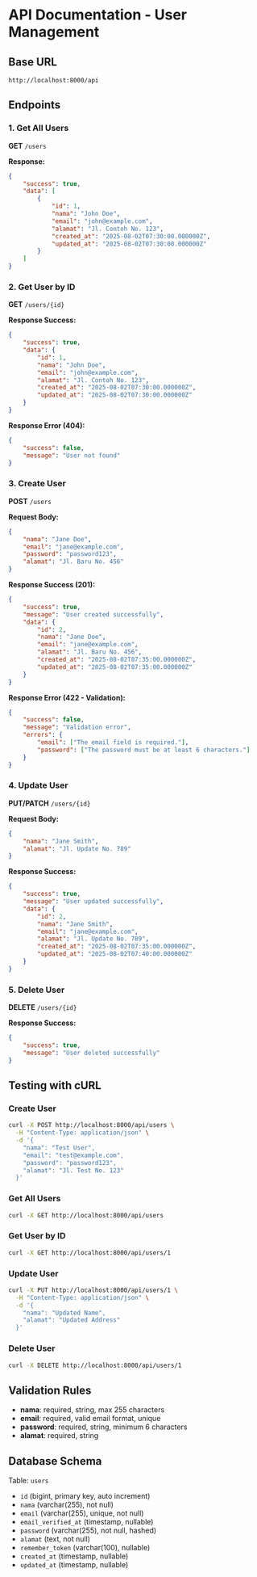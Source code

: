 # API Documentation - User Management

## Base URL
```
http://localhost:8000/api
```

## Endpoints

### 1. Get All Users
**GET** `/users`

**Response:**
```json
{
    "success": true,
    "data": [
        {
            "id": 1,
            "nama": "John Doe",
            "email": "john@example.com",
            "alamat": "Jl. Contoh No. 123",
            "created_at": "2025-08-02T07:30:00.000000Z",
            "updated_at": "2025-08-02T07:30:00.000000Z"
        }
    ]
}
```

### 2. Get User by ID
**GET** `/users/{id}`

**Response Success:**
```json
{
    "success": true,
    "data": {
        "id": 1,
        "nama": "John Doe",
        "email": "john@example.com",
        "alamat": "Jl. Contoh No. 123",
        "created_at": "2025-08-02T07:30:00.000000Z",
        "updated_at": "2025-08-02T07:30:00.000000Z"
    }
}
```

**Response Error (404):**
```json
{
    "success": false,
    "message": "User not found"
}
```

### 3. Create User
**POST** `/users`

**Request Body:**
```json
{
    "nama": "Jane Doe",
    "email": "jane@example.com",
    "password": "password123",
    "alamat": "Jl. Baru No. 456"
}
```

**Response Success (201):**
```json
{
    "success": true,
    "message": "User created successfully",
    "data": {
        "id": 2,
        "nama": "Jane Doe",
        "email": "jane@example.com",
        "alamat": "Jl. Baru No. 456",
        "created_at": "2025-08-02T07:35:00.000000Z",
        "updated_at": "2025-08-02T07:35:00.000000Z"
    }
}
```

**Response Error (422 - Validation):**
```json
{
    "success": false,
    "message": "Validation error",
    "errors": {
        "email": ["The email field is required."],
        "password": ["The password must be at least 6 characters."]
    }
}
```

### 4. Update User
**PUT/PATCH** `/users/{id}`

**Request Body:**
```json
{
    "nama": "Jane Smith",
    "alamat": "Jl. Update No. 789"
}
```

**Response Success:**
```json
{
    "success": true,
    "message": "User updated successfully",
    "data": {
        "id": 2,
        "nama": "Jane Smith",
        "email": "jane@example.com",
        "alamat": "Jl. Update No. 789",
        "created_at": "2025-08-02T07:35:00.000000Z",
        "updated_at": "2025-08-02T07:40:00.000000Z"
    }
}
```

### 5. Delete User
**DELETE** `/users/{id}`

**Response Success:**
```json
{
    "success": true,
    "message": "User deleted successfully"
}
```

## Testing with cURL

### Create User
```bash
curl -X POST http://localhost:8000/api/users \
  -H "Content-Type: application/json" \
  -d '{
    "nama": "Test User",
    "email": "test@example.com",
    "password": "password123",
    "alamat": "Jl. Test No. 123"
  }'
```

### Get All Users
```bash
curl -X GET http://localhost:8000/api/users
```

### Get User by ID
```bash
curl -X GET http://localhost:8000/api/users/1
```

### Update User
```bash
curl -X PUT http://localhost:8000/api/users/1 \
  -H "Content-Type: application/json" \
  -d '{
    "nama": "Updated Name",
    "alamat": "Updated Address"
  }'
```

### Delete User
```bash
curl -X DELETE http://localhost:8000/api/users/1
```

## Validation Rules

- **nama**: required, string, max 255 characters
- **email**: required, valid email format, unique
- **password**: required, string, minimum 6 characters
- **alamat**: required, string

## Database Schema

Table: `users`
- `id` (bigint, primary key, auto increment)
- `nama` (varchar(255), not null)
- `email` (varchar(255), unique, not null)
- `email_verified_at` (timestamp, nullable)
- `password` (varchar(255), not null, hashed)
- `alamat` (text, not null)
- `remember_token` (varchar(100), nullable)
- `created_at` (timestamp, nullable)
- `updated_at` (timestamp, nullable) 